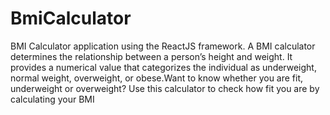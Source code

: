 # BmiCalculator
 BMI Calculator application using the ReactJS framework. A BMI calculator determines the relationship between a person’s height and weight. It provides a numerical value that categorizes the individual as underweight, normal weight, overweight, or obese.Want to know whether you are fit, underweight or overweight? Use this calculator to check how fit you are by calculating your BMI
